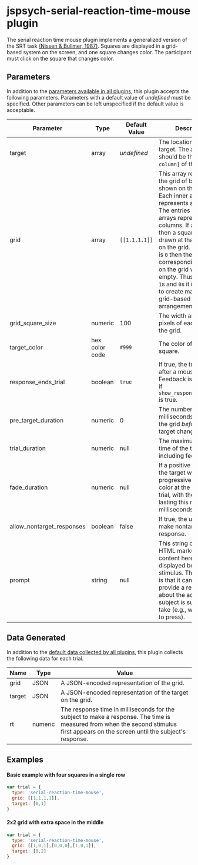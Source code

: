 # jspsych-serial-reaction-time-mouse plugin

The serial reaction time mouse plugin implements a generalized version of the SRT task [(Nissen & Bullmer, 1987)](https://doi.org/10.1016%2F0010-0285%2887%2990002-8). Squares are displayed in a grid-based system on the screen, and one square changes color. The participant must click on the square that changes color.

## Parameters

In addition to the [parameters available in all plugins](overview.md#parameters-available-in-all-plugins), this plugin accepts the following parameters. Parameters with a default value of *undefined* must be specified. Other parameters can be left unspecified if the default value is acceptable.

| Parameter                 | Type           | Default Value | Description                              |
| ------------------------- | -------------- | ------------- | ---------------------------------------- |
| target                    | array          | *undefined*   | The location of the target. The array should be the `[row, column]` of the target. |
| grid                      | array          | `[[1,1,1,1]]` | This array represents the grid of boxes shown on the screen. Each inner array represents a single row. The entries in the inner arrays represent the columns. If an entry is `1` then a square will be drawn at that location on the grid. If an entry is `0` then the corresponding location on the grid will be empty. Thus, by mixing `1`s and `0`s it is possible to create many different grid-based arrangements. |
| grid_square_size          | numeric        | 100           | The width and height in pixels of each square in the grid. |
| target_color              | hex color code | `#999`        | The color of the target square.          |
| response_ends_trial       | boolean        | `true`        | If true, the trial ends after a mouse click. Feedback is displayed if `show_response_feedback` is true. |
| pre_target_duration       | numeric        | 0             | The number of milliseconds to display the grid *before* the target changes color. |
| trial_duration            | numeric        | null          | The maximum length of time of the trial, not including feedback. |
| fade_duration             | numeric        | null          | If a positive number, the target will progressively change color at the start of the trial, with the transition lasting this many milliseconds. |
| allow_nontarget_responses | boolean        | false         | If true, the user can make nontarget response. |
| prompt                    | string         | null          | This string can contain HTML markup. Any content here will be displayed below the stimulus. The intention is that it can be used to provide a reminder about the action the subject is supposed to take (e.g., which keys to press). |

## Data Generated

In addition to the [default data collected by all plugins](overview.md#data-collected-by-plugins), this plugin collects the following data for each trial.

| Name   | Type    | Value                                    |
| ------ | ------- | ---------------------------------------- |
| grid   | JSON    | A JSON-encoded representation of the grid. |
| target | JSON    | A JSON-encoded representation of the target on the grid. |
| rt     | numeric | The response time in milliseconds for the subject to make a response. The time is measured from when the second stimulus first appears on the screen until the subject's response. |

## Examples

#### Basic example with four squares in a single row
```javascript
var trial = {
  type: 'serial-reaction-time-mouse',
  grid: [[1,1,1,1]],
  target: [0,1]
}
```

#### 2x2 grid with extra space in the middle
```javascript
var trial = {
  type: 'serial-reaction-time-mouse',
  grid: [[1,0,1],[0,0,0],[1,0,1]],
  target: [0,2]
}
```
